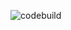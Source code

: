 ![codebuild](https://codebuild.eu-central-1.amazonaws.com/badges?uuid=eyJlbmNyeXB0ZWREYXRhIjoiOGovb0VLTExjTDBzVzYrL1RWT2tLQ3VmVVlYNU1iOTY3VHczSDRoQ0thV1dqRkVUVFYxbGRySC80V1pkZ1c1djg2dFRhMUp5Ny9nT2VweE40dkdkc3FvPSIsIml2UGFyYW1ldGVyU3BlYyI6IlcyN2hidWY0OWNhdHgwazUiLCJtYXRlcmlhbFNldFNlcmlhbCI6MX0%3D&branch=main)
